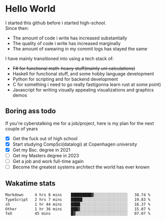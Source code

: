 # Hello World

I started this github before i started high-school.  
Since then:
- The amount of code i write has increased substantially
- The quality of code i write has increased marginally
- The amount of swearing in my commit logs has stayed the same

I have mainly transitioned into using a tech stack of:
- ~~F# for functional math-heavy stuff(mainly uni calculations)~~
- Haskell for functional stuff, and some hobby language development
- Python for scripting and for backend development
- C for something i need to go really fast(gonna learn rust at some point)
- Javascript for writing visually appealing visualizations and graphics demos

## Boring ass todo
If you're cyberstalking me for a job/project, here is my plan for the next couple of years
- [x] Get the fuck out of high school
- [x] Start studying CompSci(datalogi) at Copenhagen university
- [x] Get my Bsc. degree in 2021
- [ ] Get my Masters degree in 2023
- [ ] Get a job and work full-time again
- [ ] Become the greatest systems architect the world has ever known

## Wakatime stats
<!--START_SECTION:waka-->

```txt
Markdown     4 hrs 8 mins    █████████▓░░░░░░░░░░░░░░░   38.74 %
TypeScript   2 hrs 7 mins    █████░░░░░░░░░░░░░░░░░░░░   19.83 %
sh           1 hr 44 mins    ████░░░░░░░░░░░░░░░░░░░░░   16.37 %
Other        1 hr 36 mins    ███▓░░░░░░░░░░░░░░░░░░░░░   15.07 %
TeX          45 mins         █▓░░░░░░░░░░░░░░░░░░░░░░░   07.07 %
```

<!--END_SECTION:waka-->
